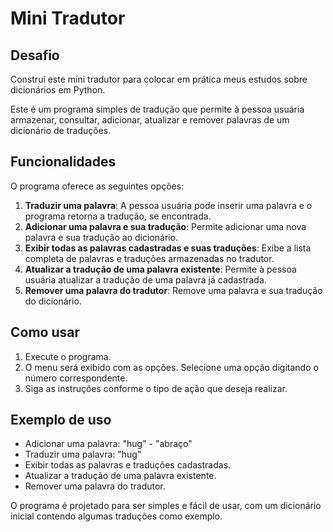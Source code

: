 # Mini Tradutor

## Desafio

Construí este mini tradutor para colocar em prática meus estudos sobre dicionários em Python.

Este é um programa simples de tradução que permite à pessoa usuária armazenar, consultar, adicionar, atualizar e remover palavras de um dicionário de traduções.

## Funcionalidades

O programa oferece as seguintes opções:

1. **Traduzir uma palavra**: A pessoa usuária pode inserir uma palavra e o programa retorna a tradução, se encontrada.
2. **Adicionar uma palavra e sua tradução**: Permite adicionar uma nova palavra e sua tradução ao dicionário.
3. **Exibir todas as palavras cadastradas e suas traduções**: Exibe a lista completa de palavras e traduções armazenadas no tradutor.
4. **Atualizar a tradução de uma palavra existente**: Permite à pessoa usuária atualizar a tradução de uma palavra já cadastrada.
5. **Remover uma palavra do tradutor**: Remove uma palavra e sua tradução do dicionário.

## Como usar

1. Execute o programa.
2. O menu será exibido com as opções. Selecione uma opção digitando o número correspondente.
3. Siga as instruções conforme o tipo de ação que deseja realizar.

## Exemplo de uso

- Adicionar uma palavra: "hug" - "abraço"
- Traduzir uma palavra: "hug"
- Exibir todas as palavras e traduções cadastradas.
- Atualizar a tradução de uma palavra existente.
- Remover uma palavra do tradutor.

O programa é projetado para ser simples e fácil de usar, com um dicionário inicial contendo algumas traduções como exemplo.
